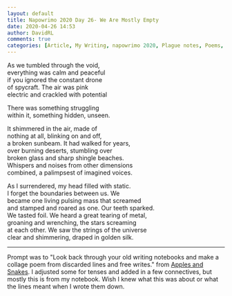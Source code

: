 ```yaml
---  
layout: default  
title: Napowrimo 2020 Day 26- We Are Mostly Empty  
date: 2020-04-26 14:53  
author: DavidRL  
comments: true  
categories: [Article, My Writing, napowrimo 2020, Plague notes, Poems, Poetry]  
---  
```

As we tumbled through the void,  
everything was calm and peaceful  
if you ignored the constant drone  
of spycraft. The air was pink  
electric and crackled with potential  
  
There was something struggling  
within it, something hidden, unseen.  
  
It shimmered in the air, made of  
nothing at all, blinking on and off,  
a broken sunbeam. It had walked for years,  
over burning deserts, stumbling over  
broken glass and sharp shingle beaches.  
Whispers and noises from other dimensions  
combined, a palimpsest of imagined voices.  
  
As I surrendered, my head filled with static.  
I forget the boundaries between us. We  
became one living pulsing mass that screamed  
and stamped and roared as one. Our teeth sparked.  
We tasted foil. We heard a great tearing of metal,  
groaning and wrenching, the stars screaming  
at each other. We saw the strings of the universe  
clear and shimmering, draped in golden silk.  
  
***  
  
Prompt was to "Look back through your old writing notebooks and make a collage poem from discarded lines and free writes." from <a href="https://www.instagram.com/applesandsnakes/">Apples and Snakes</a>. I adjusted some for tenses and added in a few connectives, but mostly this is from my notebook. Wish I knew what this was about or what the lines meant when I wrote them down.  
  